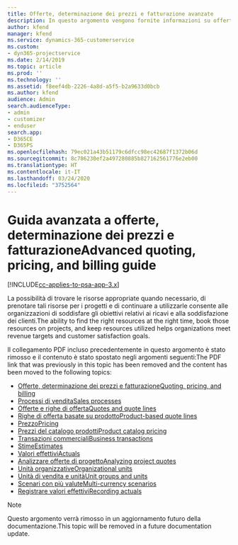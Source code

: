 ```yaml
---
title: Offerte, determinazione dei prezzi e fatturazione avanzate
description: In questo argomento vengono fornite informazioni su offerte, fatturazione e determinazione dei prezzi in Project Service Automation.
author: kfend
manager: kfend
ms.service: dynamics-365-customerservice
ms.custom:
- dyn365-projectservice
ms.date: 2/14/2019
ms.topic: article
ms.prod: ''
ms.technology: ''
ms.assetid: f8eef4db-2226-4a8d-a5f5-b2a9633d0bcb
ms.author: kfend
audience: Admin
search.audienceType:
- admin
- customizer
- enduser
search.app:
- D365CE
- D365PS
ms.openlocfilehash: 79ec021a43b51179c6dfcc98ec42687f1372b06d
ms.sourcegitcommit: 8c786230ef2a497280885b827162561776e2eb00
ms.translationtype: HT
ms.contentlocale: it-IT
ms.lasthandoff: 03/24/2020
ms.locfileid: "3752564"
---
```

# <a name="advanced-quoting-pricing-and-billing-guide"></a><span data-ttu-id="13d08-103">Guida avanzata a offerte, determinazione dei prezzi e fatturazione</span><span class="sxs-lookup"><span data-stu-id="13d08-103">Advanced quoting, pricing, and billing guide</span></span>

[!INCLUDE[cc-applies-to-psa-app-3.x](../../includes/cc-applies-to-psa-app-3x.md)]

<span data-ttu-id="13d08-104">La possibilità di trovare le risorse appropriate quando necessario, di prenotare tali risorse per i progetti e di continuare a utilizzarle consente alle organizzazioni di soddisfare gli obiettivi relativi ai ricavi e alla soddisfazione dei clienti.</span><span class="sxs-lookup"><span data-stu-id="13d08-104">The ability to find the right resources at the right time, book those resources on projects, and keep resources utilized helps organizations meet revenue targets and customer satisfaction goals.</span></span> 

<span data-ttu-id="13d08-105">Il collegamento PDF incluso precedentemente in questo argomento è stato rimosso e il contenuto è stato spostato negli argomenti seguenti:</span><span class="sxs-lookup"><span data-stu-id="13d08-105">The PDF link that was previously in this topic has been removed and the content has been moved to the following topics:</span></span>

- [<span data-ttu-id="13d08-106">Offerte, determinazione dei prezzi e fatturazione</span><span class="sxs-lookup"><span data-stu-id="13d08-106">Quoting, pricing, and billing</span></span>](../quote-bill-price.md)
- [<span data-ttu-id="13d08-107">Processi di vendita</span><span class="sxs-lookup"><span data-stu-id="13d08-107">Sales processes</span></span>](../basic-sales-process.md)
- [<span data-ttu-id="13d08-108">Offerte e righe di offerta</span><span class="sxs-lookup"><span data-stu-id="13d08-108">Quotes and quote lines</span></span>](../basic-quote-lines.md)
- [<span data-ttu-id="13d08-109">Righe di offerta basate su prodotto</span><span class="sxs-lookup"><span data-stu-id="13d08-109">Product-based quote lines</span></span>](../product-based-quote-lines.md)
- [<span data-ttu-id="13d08-110">Prezzo</span><span class="sxs-lookup"><span data-stu-id="13d08-110">Pricing</span></span>](../basic-pricing.md)
- [<span data-ttu-id="13d08-111">Prezzi del catalogo prodotti</span><span class="sxs-lookup"><span data-stu-id="13d08-111">Product catalog pricing</span></span>](../product-catalog-pricing.md)
- [<span data-ttu-id="13d08-112">Transazioni commerciali</span><span class="sxs-lookup"><span data-stu-id="13d08-112">Business transactions</span></span>](../basic-business-transactions.md)
- [<span data-ttu-id="13d08-113">Stime</span><span class="sxs-lookup"><span data-stu-id="13d08-113">Estimates</span></span>](../estimates.md)
- [<span data-ttu-id="13d08-114">Valori effettivi</span><span class="sxs-lookup"><span data-stu-id="13d08-114">Actuals</span></span>](../actuals.md)
- [<span data-ttu-id="13d08-115">Analizzare offerte di progetto</span><span class="sxs-lookup"><span data-stu-id="13d08-115">Analyzing project quotes</span></span>](../basic-analyzing-quotes.md)
- [<span data-ttu-id="13d08-116">Unità organizzative</span><span class="sxs-lookup"><span data-stu-id="13d08-116">Organizational units</span></span>](../advanced-organizational.md)
- [<span data-ttu-id="13d08-117">Unità di vendita e unità</span><span class="sxs-lookup"><span data-stu-id="13d08-117">Unit groups and units</span></span>](../advanced-units.md)
- [<span data-ttu-id="13d08-118">Scenari con più valute</span><span class="sxs-lookup"><span data-stu-id="13d08-118">Multi-currency scenarios</span></span>](../advanced-currency.md)
- [<span data-ttu-id="13d08-119">Registrare valori effettivi</span><span class="sxs-lookup"><span data-stu-id="13d08-119">Recording actuals</span></span>](../advanced-actuals.md)

> [!NOTE]
> <span data-ttu-id="13d08-120">Questo argomento verrà rimosso in un aggiornamento futuro della documentazione.</span><span class="sxs-lookup"><span data-stu-id="13d08-120">This topic will be removed in a future documentation update.</span></span> 
